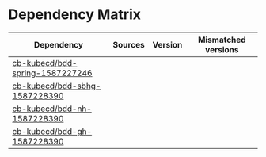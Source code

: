 # Dependency Matrix

Dependency | Sources | Version | Mismatched versions
---------- | ------- | ------- | -------------------
[cb-kubecd/bdd-spring-1587227246](https://github.com/cb-kubecd/bdd-spring-1587227246.git) |  | []() | 
[cb-kubecd/bdd-sbhg-1587228390](https://github.com/cb-kubecd/bdd-sbhg-1587228390.git) |  | []() | 
[cb-kubecd/bdd-nh-1587228390](https://github.com/cb-kubecd/bdd-nh-1587228390.git) |  | []() | 
[cb-kubecd/bdd-gh-1587228390](https://github.com/cb-kubecd/bdd-gh-1587228390.git) |  | []() | 
